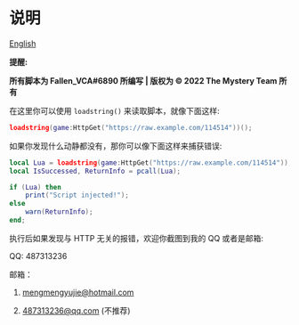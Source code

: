 # 说明

[English](https://github.com/Verycuteabbey/Scripts/blob/main/README.md)

**提醒:**

**所有脚本为 Fallen_VCA#6890 所编写 | 版权为 © 2022 The Mystery Team 所有**

在这里你可以使用 `loadstring()` 来读取脚本，就像下面这样:
```lua
loadstring(game:HttpGet("https://raw.example.com/114514"))();
```
如果你发现什么动静都没有，那你可以像下面这样来捕获错误:
```lua
local Lua = loadstring(game:HttpGet("https://raw.example.com/114514"));
local IsSuccessed, ReturnInfo = pcall(Lua);

if (Lua) then
    print("Script injected!");
else
    warn(ReturnInfo);
end;
```
执行后如果发现与 HTTP 无关的报错，欢迎你截图到我的 QQ 或者是邮箱:

QQ: 487313236

邮箱：

1. mengmengyujie@hotmail.com

2. 487313236@qq.com (不推荐)
